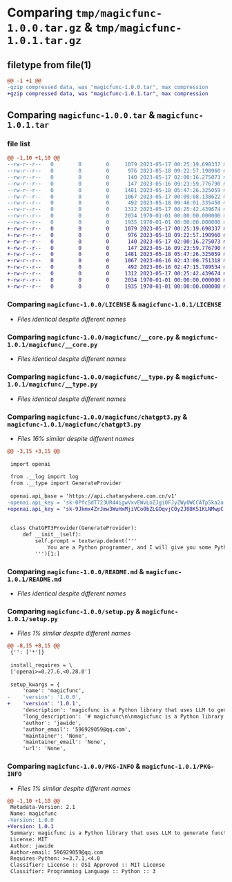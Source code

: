 # Comparing `tmp/magicfunc-1.0.0.tar.gz` & `tmp/magicfunc-1.0.1.tar.gz`

## filetype from file(1)

```diff
@@ -1 +1 @@
-gzip compressed data, was "magicfunc-1.0.0.tar", max compression
+gzip compressed data, was "magicfunc-1.0.1.tar", max compression
```

## Comparing `magicfunc-1.0.0.tar` & `magicfunc-1.0.1.tar`

### file list

```diff
@@ -1,10 +1,10 @@
--rw-r--r--   0        0        0     1079 2023-05-17 00:25:19.698337 magicfunc-1.0.0/LICENSE
--rw-r--r--   0        0        0      976 2023-05-18 09:22:57.198960 magicfunc-1.0.0/magicfunc/__core.py
--rw-r--r--   0        0        0      140 2023-05-17 02:00:16.275073 magicfunc-1.0.0/magicfunc/__init__.py
--rw-r--r--   0        0        0      147 2023-05-16 09:23:59.776790 magicfunc-1.0.0/magicfunc/__log.py
--rw-r--r--   0        0        0     1481 2023-05-18 05:47:26.325059 magicfunc-1.0.0/magicfunc/__type.py
--rw-r--r--   0        0        0     1067 2023-05-17 00:09:08.138622 magicfunc-1.0.0/magicfunc/chatgpt3.py
--rw-r--r--   0        0        0      492 2023-05-18 09:46:01.335450 magicfunc-1.0.0/pyproject.toml
--rw-r--r--   0        0        0     1312 2023-05-17 00:25:42.439674 magicfunc-1.0.0/README.md
--rw-r--r--   0        0        0     2034 1970-01-01 00:00:00.000000 magicfunc-1.0.0/setup.py
--rw-r--r--   0        0        0     1935 1970-01-01 00:00:00.000000 magicfunc-1.0.0/PKG-INFO
+-rw-r--r--   0        0        0     1079 2023-05-17 00:25:19.698337 magicfunc-1.0.1/LICENSE
+-rw-r--r--   0        0        0      976 2023-05-18 09:22:57.198960 magicfunc-1.0.1/magicfunc/__core.py
+-rw-r--r--   0        0        0      140 2023-05-17 02:00:16.275073 magicfunc-1.0.1/magicfunc/__init__.py
+-rw-r--r--   0        0        0      147 2023-05-16 09:23:59.776790 magicfunc-1.0.1/magicfunc/__log.py
+-rw-r--r--   0        0        0     1481 2023-05-18 05:47:26.325059 magicfunc-1.0.1/magicfunc/__type.py
+-rw-r--r--   0        0        0     1067 2023-06-16 02:43:00.751318 magicfunc-1.0.1/magicfunc/chatgpt3.py
+-rw-r--r--   0        0        0      492 2023-06-16 02:47:15.789534 magicfunc-1.0.1/pyproject.toml
+-rw-r--r--   0        0        0     1312 2023-05-17 00:25:42.439674 magicfunc-1.0.1/README.md
+-rw-r--r--   0        0        0     2034 1970-01-01 00:00:00.000000 magicfunc-1.0.1/setup.py
+-rw-r--r--   0        0        0     1935 1970-01-01 00:00:00.000000 magicfunc-1.0.1/PKG-INFO
```

### Comparing `magicfunc-1.0.0/LICENSE` & `magicfunc-1.0.1/LICENSE`

 * *Files identical despite different names*

### Comparing `magicfunc-1.0.0/magicfunc/__core.py` & `magicfunc-1.0.1/magicfunc/__core.py`

 * *Files identical despite different names*

### Comparing `magicfunc-1.0.0/magicfunc/__type.py` & `magicfunc-1.0.1/magicfunc/__type.py`

 * *Files identical despite different names*

### Comparing `magicfunc-1.0.0/magicfunc/chatgpt3.py` & `magicfunc-1.0.1/magicfunc/chatgpt3.py`

 * *Files 16% similar despite different names*

```diff
@@ -3,15 +3,15 @@
 
 import openai
 
 from .__log import log
 from .__type import GenerateProvider
 
 openai.api_base = 'https://api.chatanywhere.com.cn/v1'
-openai.api_key = 'sk-0PfcSdT723UR44igwVxvEWvLoZJgi0FJyZWy0WCCATp5ka2a'
+openai.api_key = 'sk-9Jkmx4ZrJmw3WuHxMjiVCo0bZLGOqvjC0y2J08K51KLNMwpC'
 
 
 class ChatGPT3Provider(GenerateProvider):
     def __init__(self):
         self.prompt = textwrap.dedent('''
             You are a Python programmer, and I will give you some Python function signatures. You need to return the specific implementation of the function for me, and your return results should not contain any explanatory text.
         ''')[1:]
```

### Comparing `magicfunc-1.0.0/README.md` & `magicfunc-1.0.1/README.md`

 * *Files identical despite different names*

### Comparing `magicfunc-1.0.0/setup.py` & `magicfunc-1.0.1/setup.py`

 * *Files 1% similar despite different names*

```diff
@@ -8,15 +8,15 @@
 {'': ['*']}
 
 install_requires = \
 ['openai>=0.27.6,<0.28.0']
 
 setup_kwargs = {
     'name': 'magicfunc',
-    'version': '1.0.0',
+    'version': '1.0.1',
     'description': 'magicfunc is a Python library that uses LLM to generate function bodies for function signatures and dynamically proxies them at runtime.',
     'long_description': '# magicfunc\n\nmagicfunc is a Python library that uses LLM to generate function bodies for function signatures and dynamically proxies them at runtime.\n\n[中文文档](README_zh.md)\n\n## Installation\n\nYou can install magicfunc using pip:\n\n```bash\npip install magicfunc\n```\n\n## Usage\n\nTo use magicfunc, you need to define a function signature and pass it to the `magicfunc.magic` decorator. magicfunc will then generate a function body using LLM and dynamically proxy it at runtime.\n\n```python\nimport magicfunc\n\n@magicfunc.magic\ndef add(x: int, y: int) -> int:\n    """\n    Add two integers together.\n    """\n```\n\nYou can then call the function as you would any other function:\n\n```python\nresult = add(2, 3)\nprint(result) # Output: 5\n```\n\nmagicfunc will generate a function body that adds the two integers together and returns the result.\n\n## Configuration\n\nmagicfunc can be configured using these variables:\n\n- `DEFAULT_PROVIDER`: The default provider for generate function body.\n\n## Contributing\n\nIf you find a bug or have a feature request, please open an issue on GitHub. If you would like to contribute code, please fork the repository and submit a pull request.\n\n## License\n\nmagicfunc is licensed under the MIT License. See the LICENSE file for more information.',
     'author': 'jawide',
     'author_email': '596929059@qq.com',
     'maintainer': 'None',
     'maintainer_email': 'None',
     'url': 'None',
```

### Comparing `magicfunc-1.0.0/PKG-INFO` & `magicfunc-1.0.1/PKG-INFO`

 * *Files 1% similar despite different names*

```diff
@@ -1,10 +1,10 @@
 Metadata-Version: 2.1
 Name: magicfunc
-Version: 1.0.0
+Version: 1.0.1
 Summary: magicfunc is a Python library that uses LLM to generate function bodies for function signatures and dynamically proxies them at runtime.
 License: MIT
 Author: jawide
 Author-email: 596929059@qq.com
 Requires-Python: >=3.7.1,<4.0
 Classifier: License :: OSI Approved :: MIT License
 Classifier: Programming Language :: Python :: 3
```


